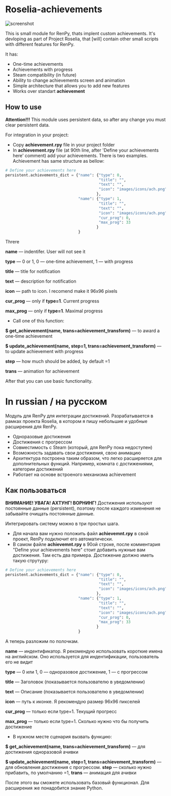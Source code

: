 # Roselia-achievements

![screenshot](https://github.com/OlegWock/Roselia-achievements/raw/master/screenshot.png)

This is small module for RenPy, thats implent custom achievements. It's devloping as part of Project Roselia, that \[will\] contain other small scripts with different features for RenPy.

It has:

* One-time achievements
* Achievements with progress
* Steam compatibility (in future)
* Ability to change achievements screen and animation
* Simple architecture that allows you to add new features
* Works over standart **achievement**

## How to use

**Attention!!!**
This module uses persistent data, so after any change you must clear persistent data.

For integration in your project:

* Copy **achievement.rpy** file in your project folder
* In **achievement.rpy** file (at 90th line, after 'Define your achievements here' comment) add your achievements. There is two examples. Achievement has same structure as bellow:

```python
# Define your achievements here
persistent.achievements_dict = {"name": {"type": 0, 
                                         "title": "",
                                         "text": "",
                                         "icon": "images/icons/ach.png"
                                        },
                                "name": {"type": 1,
                                         "title": "",
                                         "text": "",
                                         "icon": "images/icons/ach.png",
                                         "cur_prog": 0,
                                         "max_prog": 33
                                        }
                                }
```

Threre

**name** — indentifer. User will not see it

**type** — 0 or 1, 0 — one-time achievement, 1 — with progress

**title** — title for notification
 
**text** — description for notification

**icon** — path to icon. I recomend make it 96х96 pixels

**cur_prog** — only if **type=1**. Current progress

**max_prog** — only if **type=1**. Maximal progress

* Call one of this function:

**$ get_achievement(name, trans=achievement_transform)** — to award a one-time achievement

**$ update_achievement(name, step=1, trans=achievement_transform)** — to update achievement with progress

**step** — how much should be added, by default =1

**trans** — animation for achievement

After that you can use basic functionality.

# In russian / на русском

Модуль для RenPy для интеграции достижений. Разрабатывается в рамках проекта Roselia, в котором я пишу небольшие и удобные расширения для RenPy.

* Одноразовые достижения
* Достижения с прогрессом
* Совместимость с Steam (который, для RenPy пока недоступен)
* Возможность задавать свои достижения, свою анимацию
* Архитектура построена таким образом, что легко расширяется для дополнительных функций. Например, комната с достижениями, категории достижений
* Работает на основе встроеного механизма achievement

## Как пользоваться
**ВНИМАНИЕ! УВАГА! АХТУНГ! ВОРНИНГ!**
Достижения используют постоянные данные (persistent), поэтому после каждого изменения не забывайте очищать постоянные данные.

Интегрировать систему можно в три простых шага.

* Для начала вам нужно положить файл **achievemnt.rpy** в свой проект, RenPy подключит его автоматически.
* В самом файле **achievemnt.rpy** в 90ой строке, после комментария "Define your achievements here" стоит добавить нужные вам достижения. Там есть два примера. Достижение должно иметь такую струтуру:

```python
# Define your achievements here
persistent.achievements_dict = {"name": {"type": 0, 
                                         "title": "",
                                         "text": "",
                                         "icon": "images/icons/ach.png"
                                        },
                                "name": {"type": 1,
                                         "title": "",
                                         "text": "",
                                         "icon": "images/icons/ach.png",
                                         "cur_prog": 0,
                                         "max_prog": 33
                                        }
                                }
```

А теперь разложим по полочкам. 

**name** — индентификатор. Я рекомендую использовать короткие имена на английском. Оно используется для индентификации, пользователь его не видит

**type** — 0 или 1, 0 — одноразовое достижение, 1 — с прогрессом

**title** — Заголовок (показывается пользователю в уведомлении)
 
**text** — Описание (показывается пользователю в уведомлении)

**icon** — путь к иконке. Я рекомендую размер 96х96 пикселей

**cur_prog** — только если type=1. Текущий прогресс

**max_prog** — только если type=1. Сколько нужно что бы получить достижение

* В нужном месте сценария вызвать функцию:

**$ get_achievement(name, trans=achievement_transform)** — для достижения одноразовой ачивки

**$ update_achievement(name, step=1, trans=achievement_transform)** — для обновления достижения с прогрессом. **step** — сколько нужно прибавить, по умолчанию =1, **trans** — анимация для ачивки

После этого вы сможете использовать базовый функционал. Для расширения же понадобится знание Python.

